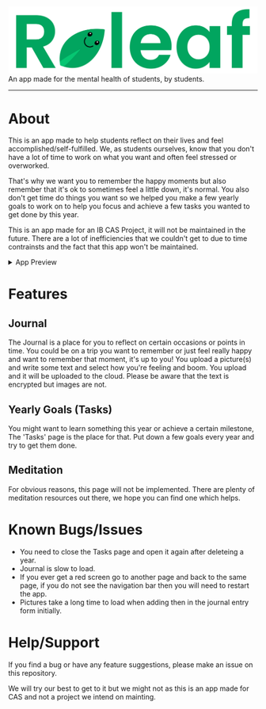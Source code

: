 <!-- # Releaf -->
![Logo](assets/images/Logo.png "Title")
An app made for the mental health of students, by students.

---
# About
This is an app made to help students reflect on their lives and feel accomplished/self-fulfilled. We, as students ourselves, know that you don't have a lot of time to work on what you want and often feel stressed or overworked.

That's why we want you to remember the happy moments but also remember that it's ok to sometimes feel a little down, it's normal. You also don't get time do things you want so we helped you make a few yearly goals to work on to help you focus and achieve a few tasks you wanted to get done by this year.

This is an app made for an IB CAS Project, it will not be maintained in the future. There are a lot of inefficiencies that we couldn't get to due to time contrainsts and the fact that this app won't be maintained.

<details>
<Summary>App Preview</summary>

![Welcome](assets/md-images/welcome.jpeg "Welcome")

![Dashboard-1](assets/md-images/dashboard-1.jpeg "Dashboard 1")

![Dashboard-2](assets/md-images/dashboard-2.jpeg "Dashboard 2")

![Journal](assets/md-images/journal-1.jpeg "Journal")

![Tasks](assets/md-images/tasks.jpeg "Tasks")

![Settings](assets/md-images/settings-1.jpeg "Settings")

</details>

# Features
## Journal
The Journal is a place for you to reflect on certain occasions or points in time. You could be on a trip you want to remember or just feel really happy and want to remember that moment, it's up to you! You upload a picture(s) and write some text and select how you're feeling and boom. You upload and it will be uploaded to the cloud. Please be aware that the text is encrypted but images are not.

## Yearly Goals (Tasks)
You might want to learn something this year or achieve a certain milestone, The 'Tasks' page is the place for that. Put down a few goals every year and try to get them done.

## Meditation
For obvious reasons, this page will not be implemented. There are plenty of meditation resources out there, we hope you can find one which helps.

# Known Bugs/Issues
* You need to close the Tasks page and open it again after deleteing a year.
* Journal is slow to load.
* If you ever get a red screen go to another page and back to the same page, if you do not see the navigation bar then you will need to restart the app.
* Pictures take a long time to load when adding then in the journal entry form initially.

# Help/Support
If you find a bug or have any feature suggestions, please make an issue on this repository.

We will try our best to get to it but we might not as this is an app made for CAS and not a project we intend on mainting.